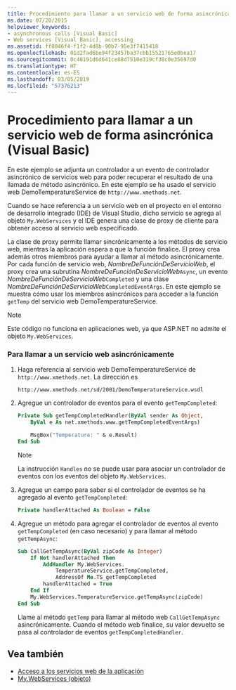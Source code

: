 ```yaml
---
title: Procedimiento para llamar a un servicio web de forma asincrónica (Visual Basic)
ms.date: 07/20/2015
helpviewer_keywords:
- asynchronous calls [Visual Basic]
- Web services [Visual Basic], accessing
ms.assetid: ff8046f4-f1f2-4d8b-90b7-95e3f7415418
ms.openlocfilehash: 01d2fad6be94f23457ba37cbb15521765e0bea17
ms.sourcegitcommit: 0c48191d6d641ce88d7510e319cf38c0e35697d0
ms.translationtype: HT
ms.contentlocale: es-ES
ms.lasthandoff: 03/05/2019
ms.locfileid: "57376213"
---
```

# <a name="how-to-call-a-web-service-asynchronously-visual-basic"></a>Procedimiento para llamar a un servicio web de forma asincrónica (Visual Basic)

En este ejemplo se adjunta un controlador a un evento de controlador asincrónico de servicios web para poder recuperar el resultado de una llamada de método asincrónico. En este ejemplo se ha usado el servicio web DemoTemperatureService de `http://www.xmethods.net`.

Cuando se hace referencia a un servicio web en el proyecto en el entorno de desarrollo integrado (IDE) de Visual Studio, dicho servicio se agrega al objeto `My.WebServices` y el IDE genera una clase de proxy de cliente para obtener acceso al servicio web especificado.

La clase de proxy permite llamar sincrónicamente a los métodos de servicio web, mientras la aplicación espera a que la función finalice. El proxy crea además otros miembros para ayudar a llamar al método asincrónicamente. Por cada función de servicio web, *NombreDeFunciónDeServicioWeb*, el proxy crea una subrutina *NombreDeFunciónDeServicioWeb*`Async`, un evento *NombreDeFunciónDeServicioWeb*`Completed` y una clase *NombreDeFunciónDeServicioWeb*`CompletedEventArgs`. En este ejemplo se muestra cómo usar los miembros asincrónicos para acceder a la función `getTemp` del servicio web DemoTemperatureService.

> [!NOTE]
> Este código no funciona en aplicaciones web, ya que ASP.NET no admite el objeto `My.WebServices`.

### <a name="to-call-a-web-service-asynchronously"></a>Para llamar a un servicio web asincrónicamente

1. Haga referencia al servicio web DemoTemperatureService de `http://www.xmethods.net`. La dirección es

    ```
    http://www.xmethods.net/sd/2001/DemoTemperatureService.wsdl
    ```

2. Agregue un controlador de eventos para el evento `getTempCompleted`:

    ```vb
    Private Sub getTempCompletedHandler(ByVal sender As Object,
        ByVal e As net.xmethods.www.getTempCompletedEventArgs)

        MsgBox("Temperature: " & e.Result)
    End Sub
    ```

    > [!NOTE]
    > La instrucción `Handles` no se puede usar para asociar un controlador de eventos con los eventos del objeto `My.WebServices`.

3. Agregue un campo para saber si el controlador de eventos se ha agregado al evento `getTempCompleted`:

    ```vb
    Private handlerAttached As Boolean = False
    ```

4. Agregue un método para agregar el controlador de eventos al evento `getTempCompleted` (en caso necesario) y para llamar al método `getTempAsync`:

    ```vb
    Sub CallGetTempAsync(ByVal zipCode As Integer)
        If Not handlerAttached Then
            AddHandler My.WebServices.
                TemperatureService.getTempCompleted,
                AddressOf Me.TS_getTempCompleted
            handlerAttached = True
        End If
        My.WebServices.TemperatureService.getTempAsync(zipCode)
    End Sub
    ```

    Llame al método `getTemp` para llamar al método web `CallGetTempAsync` asincrónicamente. Cuando el método web finalice, su valor devuelto se pasa al controlador de eventos `getTempCompletedHandler`.

## <a name="see-also"></a>Vea también

- [Acceso a los servicios web de la aplicación](../../../visual-basic/developing-apps/programming/accessing-application-web-services.md)
- [My.WebServices (objeto)](../../../visual-basic/language-reference/objects/my-webservices-object.md)

